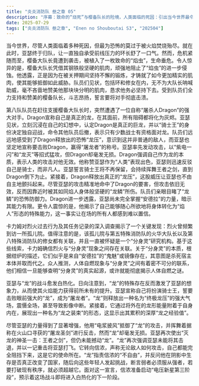 ```yaml
---
title: "炎炎消防队 叁之章 05"
description: "序幕：致命的“烧死”与樱备队长的险境，人类面临的死因：引出当今世界最令人恐惧的死因是“烧死”。序幕：致命的“烧死”与樱备队长的险境，亚瑟归队与樱备队长遇袭：亚瑟归队，环松了口气。樱备大队长被植入“焰虫”，面临生命危险。序幕：致命的“烧死”与樱备队长的险境，樱备队长的顽强抵抗：樱备大队长凭借其坚硬的肌肉，阻止了“焰虫”的侵入，并表示被关押期间的锻炼使肌肉更加精实。序幕：致命的“烧死”与樱备队长的险境，队员为樱备队长加油助威：队员们，包括环和修女，全力为樱备大队长加油，赞美他的肌肉，希望他能坚持下去。樱备队长决定要将对手揍飞。亚瑟对战“屠杀人Dragon”，Dragon的登场与宣战：第八队队员准备前往支援樱备大队长时，一个名为“Dragon”的强大对手出现，他自称是龙，并宣称在他面前无人能阻挡，在他身后只剩下灰烬。亚瑟对战“屠杀人Dragon”，亚瑟的骑士王身份与应战：亚瑟将Dragon视为真正的龙，自称“骑士王”，决定独自迎战，让其他队员退后。亚瑟对战“屠杀人Dragon”，队员的观察与亚瑟的决心：队员们在远处感受到强大的“龙压”，意识到这不是一般的对手。亚瑟决心击败Dragon，成为“屠龙者”。亚瑟对战“屠杀人Dragon”，首次交锋与Dragon的防御：亚瑟施展“紫电一闪”和“龙灭”攻击，但Dragon毫发无损。Dragon强调自己是龙，攻击对他无效。亚瑟对战“屠杀人Dragon”，亚瑟与Dragon的信念对峙：Dragon称亚瑟“作为人类”很厉害，亚瑟则回击自己是骑士。亚瑟表示骑士王将全力以赴，誓要持续挥舞王者之剑直到Dragon倒下。亚瑟对战“屠杀人Dragon”，Dragon的压制与“龙鳞”：Dragon施展真正的“龙压”，使得亚瑟颤抖。亚瑟的攻击精准但对Dragon无效，反而因靠近时被“龙鳞”所伤。队员们观察到“龙鳞”如同“焰人”的身体般坚硬。亚瑟对战“屠杀人Dragon”，Dragon的特殊能力揭示：Dragon指出亚瑟尚未掌握“安德拉”，暗示其力量有限。他进一步揭示自己能随心所欲地将身体变成“焰人”，令众人震惊。烈火与“分身灵”的调查进展，卡力姆的调查发现：卡力姆调查烈火的过去及外勤记录，发现烈火频繁造访第五队的孤儿院，该处是疑似“分身灵”研究机构。烈火与“分身灵”的调查进展，烈火与“分身灵”关联性确认：卡力姆推断烈火与“分身灵”有关。烈火与“分身灵”的调查进展，“分身灵”的推测与人体自燃的真相：根据绀炉的说法，“分身灵”仿佛是来自“安德拉”的“鬼”，意图杀害本体并取而代之。众人推测人体自燃与“分身灵”之间存在紧密联系，弄清“分身灵”的来历或许能揭示人体自燃的真相。战斗的白热化与新的挑战，亚瑟的力量提升：日向指出Dragon的特殊性反而有助于亚瑟提升想象力，从而增强力量。战斗的白热化与新的挑战，“龙之装束”的显现：Dragon施展“终极龙压”，并将外部的龙附着于内在的龙之上，形成“龙之装束”，显示出其累积的“龙之经验值”。战斗的白热化与新的挑战，亚瑟的反击与“屠龙圣剑”：亚瑟通过“电浆披风”抵挡了Dragon的攻击，并使用“屠龙圣剑”反击，这把剑据称是在火山口找到的。战斗的白热化与新的挑战，王者之剑的失效：亚瑟再次发动“灭龙的神圣一击：王者之剑”，但仍未能击败Dragon。战斗的白热化与新的挑战，Dragon的绝对防御与挑战：Dragon再次强调亚瑟未能击退他，并用一击将亚瑟打飞。他向信浓表示，无论如何攻击，自己都会全部挡下，这是他的任务。Dragon批评信浓的不自由，并反问他在黑暗中生存是否改变了国家，挑战年轻人，声称弱者必须顺从强者，若想打破秩序就必须超越他。战斗的白热化与新的挑战，下一阶段的战斗：信浓准备发动“Voltage Nova 第三阶段”，战斗即将进入白热化。"
date: 2025-07-29
tags: ["炎炎消防队 叁之章", "Enen no Shouboutai S3", "202504"]
---
```


当今世界，尽管人类面临着多种死因，但最为恐怖的莫过于被火焰焚烧殆尽。就在此时，亚瑟终于归队，让一直独自承受前线压力的环长舒了一口气。然而，危机紧随而至，樱备大队长竟遭到袭击，被植入了一枚致命的“焰虫”，生命垂危。令人惊异的是，樱备大队长凭借其钢铁般坚硬的肌肉，顽强地阻止了“焰虫”的进一步侵蚀。他透露，正是因为在被关押期间坚持不懈的锻炼，才铸就了如今更加精实的肌肉，使其能够抵御如此威胁。队员们见状，包括环和修女在内，无不为大队长呐喊助威，毫不吝啬地赞美他那块块分明的肌肉，恳求他务必坚持下去。受到队员们全力支持和赞美的樱备队长，斗志昂扬，誓言要将对手彻底击溃。

第八队队员在赶往支援樱备大队长时，突然遭遇了一位自称“屠杀人Dragon”的强大对手。Dragon宣称自己是真正的龙，在其面前，所有阻碍都将化为灰烬。亚瑟见状，立刻沉浸在自己的幻想中，认定Dragon是真正的巨龙，并以“骑士王”的身份决定独自迎战，命令其他队员后撤，表示只有少数战士有资格面对龙。队员们远远地感受到了Dragon释放出的恐怖“龙压”，意识到这并非普通的敌人，而亚瑟也坚定地宣称要击败Dragon，赢得“屠龙者”的称号。亚瑟率先发动攻击，以“紫电一闪”和“龙灭”等招式猛攻，但Dragon却毫发无损。Dragon强调自己作为龙的本质，表示人类的攻击对他无效。他称赞亚瑟作为“人类”表现出色，亚瑟则迅速反驳自己是骑士，而非凡人。亚瑟誓言骑士王将不再保留，会持续挥舞王者之剑，直到Dragon倒下为止。紧接着，Dragon释放出真正的“龙压”，这股威压让亚瑟也不由自主地颤抖起来。尽管亚瑟的攻击精准地命中了Dragon的要害，但攻击依旧无效，反而因靠近时被其如同焰人身体般坚硬的“龙鳞”所伤。队员们亲眼目睹了“龙鳞”的恐怖防御力。Dragon进一步透露，亚瑟尚未完全掌握“安德拉”的力量，暗示其能力有限。更令人震惊的是，他揭示了自己能够随心所欲地将身体转化为“焰人”形态的特殊能力，这一事实让在场的所有人都感到难以置信。

卡力姆对烈火过去行为及其任务记录的深入调查揭示了一个关键发现：烈火曾频繁到访一所孤儿院。值得注意的是，该孤儿院与第五特殊消防队的火华大队长以及第八特殊消防队的修女都有关联，并且一直被怀疑是一个“分身灵”研究机构。基于这些线索，卡力姆确信烈火与“分身灵”现象之间存在关联。关于“分身灵”的本质，根据绀炉的描述，它们似乎是来自“安德拉”的“鬼魅”或镜像存在，其意图是杀死宿主本体并取而代之。众人推测，人体自燃现象与“分身灵”之间有着密不可分的联系，他们相信一旦能够查明“分身灵”的真实起源，或许就能彻底揭示人体自燃之谜。

亚瑟与“龙”的战斗愈发白热化。日向注意到，“龙”的特殊存在反而激发了亚瑟的想象力，从而使其火焰能力获得前所未有的提升。亚瑟宣称自己将扮演骑士王，誓要击败眼前强大的“龙”，成为“屠龙者”。“龙”则释放出一种名为“终极龙压”的强大气场，震慑全场，甚至导致影像中断。紧接着，它通过将外在的龙形能量附着于自身内在，展现出一种名为“龙之装束”的形态，这显示出其累积的深厚“龙之经验值”。

尽管亚瑟的力量得到了显著增强，他用“电浆披风”抵御了“龙”的攻击，并挥舞着据称在火山口寻获的“屠龙圣剑”进行反击，然而“龙”却毫发无损。亚瑟再次使出“灭龙的神圣一击：王者之剑”，但仍未能撼动“龙”。“龙”再次强调亚瑟未能将其击退，并以一记重击将亚瑟打飞。它转向信浓，声称无论敌人如何攻击，自己都能完全阻挡下来，这是它的使命所在。“龙”指责信浓的“不自由”，并反问他在阴影中生存是否真正改变了国家，随后向这些年轻人发起挑战，断言弱者必须服从强者，若要打破现有秩序，就必须超越它。面对这一宣言，信浓准备启动“电压新星第三阶段”，预示着这场战斗即将进入白热化的下一阶段。